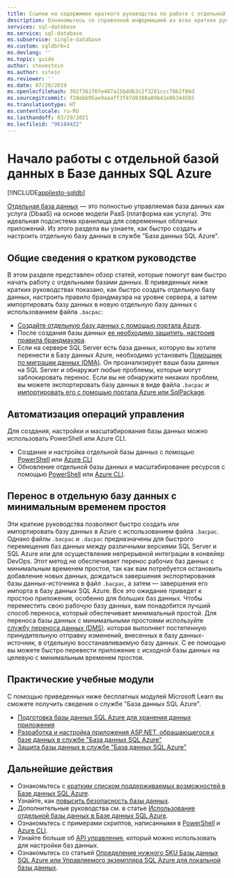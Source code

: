 ```yaml
---
title: Ссылки на содержимое краткого руководства по работе с отдельной базой данных
description: Ознакомьтесь со справочной информацией из всех кратких руководств. Они помогут вам быстро приступить к работе с отдельными базами данных в службе "База данных SQL Azure".
services: sql-database
ms.service: sql-database
ms.subservice: single-database
ms.custom: sqldbrb=1
ms.devlang: ''
ms.topic: guide
author: stevestein
ms.author: sstein
ms.reviewer: ''
ms.date: 07/29/2019
ms.openlocfilehash: 392f361f6fe487a15bdd63c2f3281ccc78b2f86d
ms.sourcegitcommit: f28ebb95ae9aaaff3f87d8388a09b41e0b3445b5
ms.translationtype: HT
ms.contentlocale: ru-RU
ms.lasthandoff: 03/29/2021
ms.locfileid: "96184422"
---
```

# <a name="getting-started-with-single-databases-in-azure-sql-database"></a>Начало работы с отдельной базой данных в Базе данных SQL Azure
[!INCLUDE[appliesto-sqldb](../includes/appliesto-sqldb.md)]

[Отдельная база данных](../index.yml) — это полностью управляемая база данных как услуга (DbaaS) на основе модели PaaS (платформа как услуга). Это идеальная подсистема хранилища для современных облачных приложений. Из этого раздела вы узнаете, как быстро создать и настроить отдельную базу данных в службе "База данных SQL Azure".

## <a name="quickstart-overview"></a>Общие сведения о кратком руководстве

В этом разделе представлен обзор статей, которые помогут вам быстро начать работу с отдельными базами данных. В приведенных ниже кратких руководствах показано, как быстро создать отдельную базу данных, настроить правило брандмауэра на уровне сервера, а затем импортировать базу данных в новую отдельную базу данных с использованием файла `.bacpac`:

- [Создайте отдельную базу данных с помощью портала Azure](single-database-create-quickstart.md).
- После создания базы данных [ее необходимо защитить, настроив правила брандмауэра](firewall-create-server-level-portal-quickstart.md).
- Если на сервере SQL Server есть база данных, которую вы хотите перенести в Базу данных Azure, необходимо установить [Помощник по миграции данных (DMA)](https://www.microsoft.com/download/details.aspx?id=53595). Он проанализирует ваши базы данных на SQL Server и обнаружит любые проблемы, которые могут заблокировать перенос. Если вы не обнаружите никаких проблем, вы можете экспортировать базу данных в виде файла `.bacpac` и [импортировать его с помощью портала Azure или SqlPackage](database-import.md).


## <a name="automating-management-operations"></a>Автоматизация операций управления

Для создания, настройки и масштабирования базы данных можно использовать PowerShell или Azure CLI.

- Создание и настройка отдельной базы данных с помощью [PowerShell](scripts/create-and-configure-database-powershell.md) или [Azure CLI](scripts/create-and-configure-database-cli.md)
- Обновление отдельной базы данных и масштабирование ресурсов с помощью [PowerShell](scripts/monitor-and-scale-database-powershell.md) или [Azure CLI](scripts/monitor-and-scale-database-cli.md).

## <a name="migrating-to-a-single-database-with-minimal-downtime"></a>Перенос в отдельную базу данных с минимальным временем простоя

Эти краткие руководства позволяют быстро создать или импортировать базу данных в Azure с использованием файла `.bacpac`. Однако файлы `.bacpac` и `.dacpac` предназначены для быстрого перемещения баз данных между различными версиями SQL Server и SQL Azure или для осуществления непрерывной интеграции в конвейер DevOps. Этот метод не обеспечивает перенос рабочих баз данных с минимальным временем простоя, так как вам потребуется остановить добавление новых данных, дождаться завершения экспортирования базы данных-источника в файл `.bacpac`, а затем — завершения его импорта в базу данных SQL Azure. Все это ожидание приведет к простою приложения, особенно для больших баз данных. Чтобы переместить свою рабочую базу данных, вам понадобится лучший способ переноса, который обеспечивает минимальный простой. Для переноса базы данных с минимальными простоями используйте [службу переноса данных (DMS)](../../dms/tutorial-sql-server-to-azure-sql.md?toc=%2fazure%2fsql-database%2ftoc.json). которая выполняет постепенную принудительную отправку изменений, внесенных в базу данных-источник, в отдельную восстанавливаемую базу данных. С ее помощью вы можете быстро перевести приложение с исходной базы данных на целевую с минимальным временем простоя.

## <a name="hands-on-learning-modules"></a>Практические учебные модули

С помощью приведенных ниже бесплатных модулей Microsoft Learn вы сможете получить сведения о службе "База данных SQL Azure".

- [Подготовка базы данных SQL Azure для хранения данных приложения](/learn/modules/provision-azure-sql-db/)
- [Разработка и настройка приложения ASP.NET, обращающегося к базе данных в службе "База данных SQL Azure"](/learn/modules/develop-app-that-queries-azure-sql/)
- [Защита базы данных в службе "База данных SQL Azure"](/learn/modules/secure-your-azure-sql-database/)

## <a name="next-steps"></a>Дальнейшие действия

- Ознакомьтесь с [кратким списком поддерживаемых возможностей в Базе данных SQL Azure](features-comparison.md).
- Узнайте, как [повысить безопасность базы данных](secure-database-tutorial.md).
- Дополнительные руководства см. в статье [Использование отдельной базы данных в Базе данных SQL Azure](how-to-content-reference-guide.md).
- Ознакомьтесь с примерами скриптов, написанными в [PowerShell](powershell-script-content-guide.md) и [Azure CLI](az-cli-script-samples-content-guide.md).
- Узнайте больше об [API управления](single-database-manage.md), который можно использовать для настройки баз данных.
- Ознакомьтесь со статьей [Определение нужного SKU Базы данных SQL Azure или Управляемого экземпляра SQL Azure для локальной базы данных](/sql/dma/dma-sku-recommend-sql-db/).